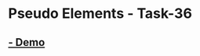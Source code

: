 # Pseudo Elements - Task-36

## [- Demo](https://omarabouelkheirr.github.io/CSS_Tasks/Pseudo%20Elements/)
